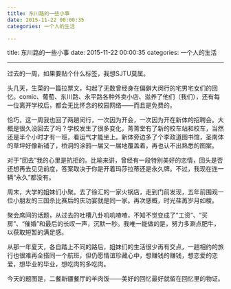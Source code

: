 ```yaml
---
title: 东川路的一些小事
date: 2015-11-22 00:00:35
categories: 一个人的生活

---
```

title: 东川路的一些小事
date: 2015-11-22 00:00:35
categories: 一个人的生活






---

过去的一周，如果要贴个什么标签，我想SJTU莫属。



头几天，生菜的一篇拉票文，勾起了无数曾经身在偏僻大闵行的宅男宅女们的回忆。comic、葡萄、东川路、永平路各种外卖小店、滋养了他们（我们），还有每一位离开学校后，都会无比怀念的校园网络——而且是免费的。



恰巧，这一周我也回了两趟闵行，一次因为开会，一次因为开在新体的招聘会。大概是很久没回去了吗？学校发生了很多变化，菁菁堂有了新的校车站和校车，当然还是半个小时才有一班，看运气才能坐上。新体旁边多了个李政道图书馆，圣南体的草坪好像新铺了，桥洞的涂鸦一届又一届地覆盖着，再也认不出熟悉的图案。



对于“回去”我的心里是抗拒的。比喻来讲，曾经有一段特别美好的恋情，回头是否还想再去见见前度，答案取决于你是开着玛莎拉蒂还是永久牌。不过，我现在连一辆“永久”都没有。



周末，大学的姐妹们小聚。去了徐汇的一家火锅店，走到门前发现，五年前围观一位小朋友的三国杀比赛后的庆功宴就是同一家。再次感概，时光荏苒岁月如梭。



聚会席间的话题，从过去的吐槽八卦叽叽喳喳，不知不觉变成了“工资”、“买房”、“催婚”和最后的长叹一声，沉默一秒。我唯一能做的是，努力多涮点肥牛，以获取短暂的满足感。



从那一年夏天，各自踏上不同的路后，姐妹们的生活很少再有交点，一趟相约的旅行也很难再全搭同一个航班，但仍愿情谊珍藏心中，想赚钱的赚钱，想恋爱的恋爱，想毕业的毕业，想吃肉的多吃肉。



今天的题图是，二餐新疆餐厅的羊肉饭——美好的回忆最好就留在回忆里的物证。